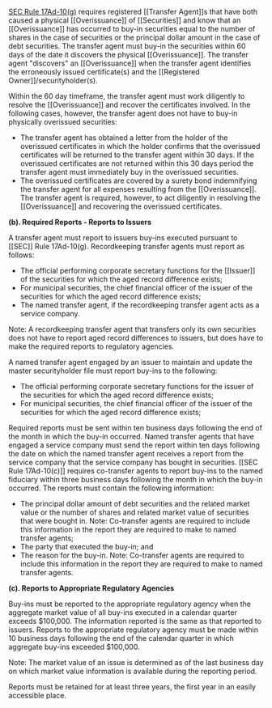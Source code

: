 [SEC Rule 17Ad-10(g)](https://www.fdic.gov/regulations/laws/rules/8000-7900.html#8000gra240.17ad-10) requires registered [[Transfer Agent]]s that have both caused a physical [[Overissuance]] of [[Securities]] and know that an [[Overissuance]] has occurred to buy-in securities equal to the number of shares in the case of securities or the principal dollar amount in the case of debt securities. The transfer agent must buy-in the securities within 60 days of the date it discovers the physical [[Overissuance]]. The transfer agent "discovers" an [[Overissuance]] when the transfer agent identifies the erroneously issued certificate(s) and the [[Registered Owner]]/securityholder(s).

Within the 60 day timeframe, the transfer agent must work diligently to resolve the [[Overissuance]] and recover the certificates involved. In the following cases, however, the transfer agent does not have to buy-in physically overissued securities:

- The transfer agent has obtained a letter from the holder of the overissued certificates in which the holder confirms that the overissued certificates will be returned to the transfer agent within 30 days. If the overissued certificates are not returned within this 30 days period the transfer agent must immediately buy in the overissued securities.
- The overissued certificates are covered by a surety bond indemnifying the transfer agent for all expenses resulting from the [[Overissuance]]. The transfer agent is required, however, to act diligently in resolving the [[Overissuance]] and recovering the overissued certificates.

**(b). Required Reports - Reports to Issuers**

A transfer agent must report to issuers buy-ins executed pursuant to [[SEC]] Rule 17Ad-10(g). Recordkeeping transfer agents must report as follows:

- The official performing corporate secretary functions for the [[Issuer]] of the securities for which the aged record difference exists;
- For municipal securities, the chief financial officer of the issuer of the securities for which the aged record difference exists;
- The named transfer agent, if the recordkeeping transfer agent acts as a service company.

Note: A recordkeeping transfer agent that transfers only its own securities does not have to report aged record differences to issuers, but does have to make the required reports to regulatory agencies.

A named transfer agent engaged by an issuer to maintain and update the master securityholder file must report buy-ins to the following:

- The official performing corporate secretary functions for the issuer of the securities for which the aged record difference exists;
- For municipal securities, the chief financial officer of the issuer of the securities for which the aged record difference exists;

Required reports must be sent within ten business days following the end of the month in which the buy-in occurred. Named transfer agents that have engaged a service company must send the report within ten days following the date on which the named transfer agent receives a report from the service company that the service company has bought in securities. [[SEC Rule 17Ad-10(c)]] requires co-transfer agents to report buy-ins to the named fiduciary within three business days following the month in which the buy-in occurred. The reports must contain the following information:

- The principal dollar amount of debt securities and the related market value or the number of shares and related market value of securities that were bought in. Note: Co-transfer agents are required to include this information in the report they are required to make to named transfer agents;
- The party that executed the buy-in; and
- The reason for the buy-in. Note: Co-transfer agents are required to include this information in the report they are required to make to named transfer agents.

**(c). Reports to Appropriate Regulatory Agencies**

Buy-ins must be reported to the appropriate regulatory agency when the aggregate market value of all buy-ins executed in a calendar quarter exceeds $100,000. The information reported is the same as that reported to issuers. Reports to the appropriate regulatory agency must be made within 10 business days following the end of the calendar quarter in which aggregate buy-ins exceeded $100,000. 

Note: The market value of an issue is determined as of the last business day on which market value information is available during the reporting period.

Reports must be retained for at least three years, the first year in an easily accessible place.